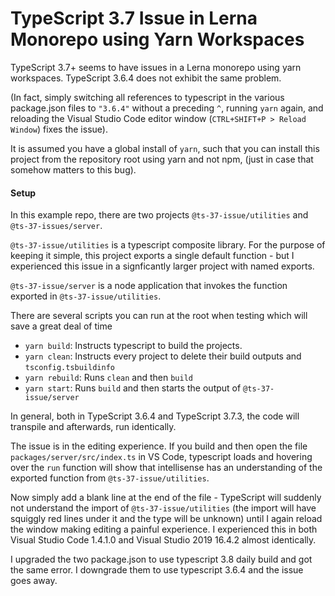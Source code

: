 # TypeScript 3.7 Issue in Lerna Monorepo using Yarn Workspaces

TypeScript 3.7+ seems to have issues in a Lerna monorepo using yarn workspaces. TypeScript 3.6.4 does not exhibit the same problem.

(In fact, simply switching all references to typescript in the various package.json files to `"3.6.4"` without a preceding `^`, running `yarn` again, and reloading the Visual Studio Code editor window (`CTRL+SHIFT+P > Reload Window`) fixes the issue).

It is assumed you have a global install of `yarn`, such that you can install this project from the repository root using yarn and not npm, (just in case that somehow matters to this bug).

#### Setup

In this example repo, there are two projects `@ts-37-issue/utilities` and `@ts-37-issues/server`.

`@ts-37-issue/utilities` is a typescript composite library. For the purpose of keeping it simple, this project exports a single default function - but I experienced this issue in a signficantly larger project with named exports.

`@ts-37-issue/server` is a node application that invokes the function exported in `@ts-37-issue/utilities`.

There are several scripts you can run at the root when testing which will save a great deal of time

- `yarn build`: Instructs typescript to build the projects.
- `yarn clean`: Instructs every project to delete their build outputs and `tsconfig.tsbuildinfo`
- `yarn rebuild`: Runs `clean` and then `build`
- `yarn start`: Runs `build` and then starts the output of `@ts-37-issue/server`

In general, both in TypeScript 3.6.4 and TypeScript 3.7.3, the code will transpile and afterwards, run identically.

The issue is in the editing experience. If you build and then open the file `packages/server/src/index.ts` in VS Code, typescript loads and hovering over the `run` function will show that intellisense has an understanding of the exported function from `@ts-37-issue/utilities`.

Now simply add a blank line at the end of the file - TypeScript will suddenly not understand the import of `@ts-37-issue/utilities` (the import will have squiggly red lines under it and the type will be unknown) until I again reload the window making editing a painful experience. I experienced this in both Visual Studio Code 1.4.1.0 and Visual Studio 2019 16.4.2 almost identically.

I upgraded the two package.json to use typescript 3.8 daily build and got the same error. I downgrade them to use typescript 3.6.4 and the issue goes away.
